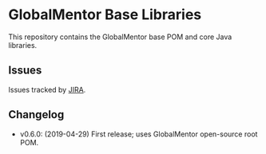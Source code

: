# GlobalMentor Base Libraries

This repository contains the GlobalMentor base POM and core Java libraries.

## Issues

Issues tracked by [JIRA](https://globalmentor.atlassian.net/projects/JAVA).

## Changelog

- v0.6.0: (2019-04-29) First release; uses GlobalMentor open-source root POM.
